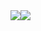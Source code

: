   <div>
      <a href="https://github.com/RodolfoN1" style="display:flex;align-items: flex-start;justify-content:flex-start;">
          <img  src="https://github-readme-stats.vercel.app/api?username=RodolfoN1&show_icons=true&theme=dracula&include_all_commits=false" />
          <img  src="https://github-readme-stats.vercel.app/api/top-langs/?username=RodolfoN1&theme=dark&layout=donut&include_all_commits=false" />
      </a>
  </div> 
